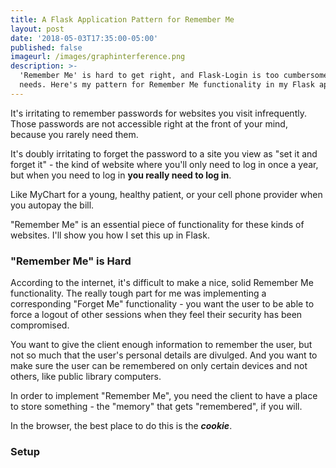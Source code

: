```yaml
---
title: A Flask Application Pattern for Remember Me
layout: post
date: '2018-05-03T17:35:00-05:00'
published: false
imageurl: /images/graphinterference.png
description: >-
  'Remember Me' is hard to get right, and Flask-Login is too cumbersome for my
  needs. Here's my pattern for Remember Me functionality in my Flask apps
---
```


It's irritating to remember passwords for websites you visit infrequently. Those passwords are not accessible right at the front of your mind, because you rarely need them.

It's doubly irritating to forget the password to a site you view as "set it and forget it" - the kind of website where you'll only need to log in once a year, but when you need to log in __you really need to log in__. 

Like MyChart for a young, healthy patient, or your cell phone provider when you autopay the bill.

"Remember Me" is an essential piece of functionality for these kinds of websites. I'll show you how I set this up in Flask.

### "Remember Me" is Hard

According to the internet, it's difficult to make a nice, solid Remember Me functionality. The really tough part for me was implementing a corresponding "Forget Me" functionality - you want the user to be able to force a logout of other sessions when they feel their security has been compromised.

You want to give the client enough information to remember the user, but not so much that the user's personal details are divulged. And you want to make sure the user can be remembered on only certain devices and not others, like public library computers.

In order to implement "Remember Me", you need the client to have a place to store something - the "memory" that gets "remembered", if you will.

In the browser, the best place to do this is the ___cookie___.

### Setup

